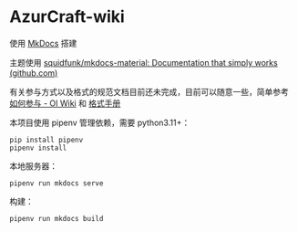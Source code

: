 # AzurCraft-wiki

使用 [MkDocs](https://www.mkdocs.org/) 搭建

主题使用 [squidfunk/mkdocs-material: Documentation that simply works (github.com)](https://github.com/squidfunk/mkdocs-material)

有关参与方式以及格式的规范文档目前还未完成，目前可以随意一些，简单参考 [如何参与 - OI Wiki](https://oi-wiki.org/intro/htc/)
和 [格式手册](https://oi-wiki.org/intro/format/)

本项目使用 pipenv 管理依赖，需要 python3.11+：

```shell
pip install pipenv
pipenv install
```

本地服务器：

```shell
pipenv run mkdocs serve
```

构建：

```shell
pipenv run mkdocs build
```